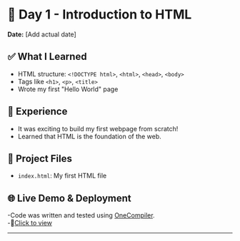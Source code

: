 # 🌟 Day 1 - Introduction to HTML

**Date:** [Add actual date]

## ✅ What I Learned
- HTML structure: `<!DOCTYPE html>`, `<html>`, `<head>`, `<body>`
- Tags like `<h1>`, `<p>`, `<title>`
- Wrote my first "Hello World" page

## 🧠 Experience
- It was exciting to build my first webpage from scratch!
- Learned that HTML is the foundation of the web.

## 📂 Project Files
- `index.html`: My first HTML file

## 🌐 Live Demo & Deployment

-Code was written and tested using [OneCompiler](https://onecompiler.com/html).  
-🔗[Click to view](https://1452.onecompiler.app/)


---
